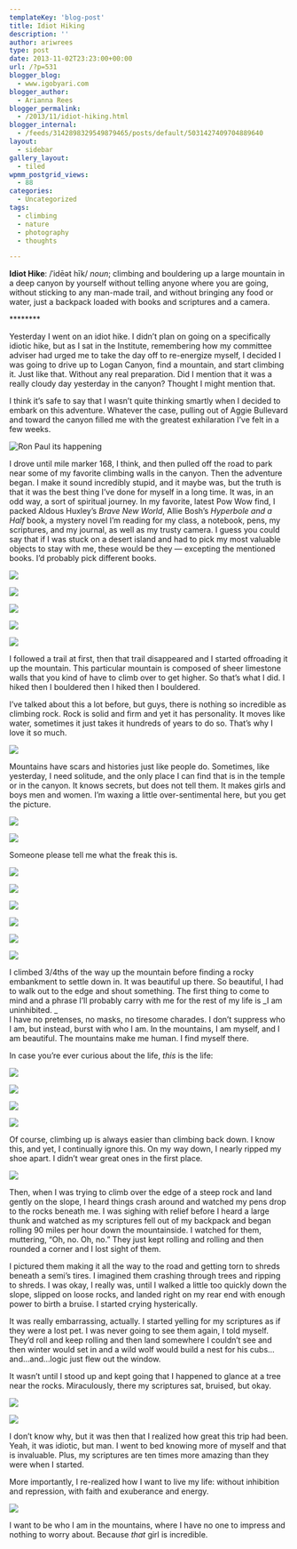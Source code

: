 ```yaml
---
templateKey: 'blog-post'
title: Idiot Hiking
description: ''
author: ariwrees
type: post
date: 2013-11-02T23:23:00+00:00
url: /?p=531
blogger_blog:
  - www.igobyari.com
blogger_author:
  - Arianna Rees
blogger_permalink:
  - /2013/11/idiot-hiking.html
blogger_internal:
  - /feeds/3142898329549879465/posts/default/5031427409704889640
layout:
  - sidebar
gallery_layout:
  - tiled
wpmm_postgrid_views:
  - 88
categories:
  - Uncategorized
tags:
  - climbing
  - nature
  - photography
  - thoughts

---
```

**Idiot Hike**: /ˈidēət hīk/ _noun_; climbing and bouldering up a large mountain in a deep canyon by yourself without telling anyone where you are going, without sticking to any man-made trail, and without bringing any food or water, just a backpack loaded with books and scriptures and a camera. 

\*\*\*\*\*\*\*\*

Yesterday I went on an idiot hike. I didn’t plan on going on a specifically idiotic hike, but as I sat in the Institute, remembering how my committee adviser had urged me to take the day off to re-energize myself, I decided I was going to drive up to Logan Canyon, find a mountain, and start climbing it. Just like that. Without any real preparation. Did I mention that it was a really cloudy day yesterday in the canyon? Thought I might mention that.

I think it’s safe to say that I wasn’t quite thinking smartly when I decided to embark on this adventure. Whatever the case, pulling out of Aggie Bullevard and toward the canyon filled me with the greatest exhilaration I’ve felt in a few weeks.

![Ron Paul its happening](https://www.igobyari.com/wp-content/uploads/2013/11/RonPaul-its-happening.gif)

I drove until mile marker 168, I think, and then pulled off the road to park near some of my favorite climbing walls in the canyon. Then the adventure began. I make it sound incredibly stupid, and it maybe was, but the truth is that it was the best thing I’ve done for myself in a long time. It was, in an odd way, a sort of spiritual journey. In my favorite, latest Pow Wow find, I packed Aldous Huxley’s _Brave New World_, Allie Bosh’s _Hyperbole and a Half_ book, a mystery novel I’m reading for my class, a notebook, pens, my scriptures, and my journal, as well as my trusty camera. I guess you could say that if I was stuck on a desert island and had to pick my most valuable objects to stay with me, these would be they — excepting the mentioned books. I’d probably pick different books.

[![](https://www.igobyari.com/wp-content/uploads/2013/11/pack.jpg)](https://www.igobyari.com/wp-content/uploads/2013/11/pack-1.jpg)

[![](https://www.igobyari.com/wp-content/uploads/2013/11/leaf.jpg)](https://www.igobyari.com/wp-content/uploads/2013/11/leaf-1.jpg)

[![](https://www.igobyari.com/wp-content/uploads/2013/11/weeds.jpg)](https://www.igobyari.com/wp-content/uploads/2013/11/weeds-1.jpg)

[![](https://www.igobyari.com/wp-content/uploads/2013/11/iamunin.jpg)](https://www.igobyari.com/wp-content/uploads/2013/11/iamunin-1.jpg)

[![](https://www.igobyari.com/wp-content/uploads/2013/11/scriptures.jpg)](https://www.igobyari.com/wp-content/uploads/2013/11/scriptures-1.jpg)

I followed a trail at first, then that trail disappeared and I started offroading it up the mountain. This particular mountain is composed of sheer limestone walls that you kind of have to climb over to get higher. So that’s what I did. I hiked then I bouldered then I hiked then I bouldered.

I’ve talked about this a lot before, but guys, there is nothing so incredible as climbing rock. Rock is solid and firm and yet it has personality. It moves like water, sometimes it just takes it hundreds of years to do so. That’s why I love it so much.

[![](https://www.igobyari.com/wp-content/uploads/2013/11/peaks.jpg)](https://www.igobyari.com/wp-content/uploads/2013/11/peaks-1.jpg)

Mountains have scars and histories just like people do. Sometimes, like yesterday, I need solitude, and the only place I can find that is in the temple or in the canyon. It knows secrets, but does not tell them. It makes girls and boys men and women. I’m waxing a little over-sentimental here, but you get the picture.

[![](https://www.igobyari.com/wp-content/uploads/2013/11/view.jpg)](https://www.igobyari.com/wp-content/uploads/2013/11/view-1.jpg)

[![](https://www.igobyari.com/wp-content/uploads/2013/11/bug.jpg)](https://www.igobyari.com/wp-content/uploads/2013/11/bug-1.jpg)

Someone please tell me what the freak this is.

[![](https://www.igobyari.com/wp-content/uploads/2013/11/bones.jpg)](https://www.igobyari.com/wp-content/uploads/2013/11/bones-1.jpg)

[![](https://www.igobyari.com/wp-content/uploads/2013/11/berries.jpg)](https://www.igobyari.com/wp-content/uploads/2013/11/berries-1.jpg)

[![](https://www.igobyari.com/wp-content/uploads/2013/11/cookies.jpg)](https://www.igobyari.com/wp-content/uploads/2013/11/cookies-1.jpg)

[![](https://www.igobyari.com/wp-content/uploads/2013/11/sticks.jpg)](https://www.igobyari.com/wp-content/uploads/2013/11/sticks-1.jpg)

[![](https://www.igobyari.com/wp-content/uploads/2013/11/mountainssss.jpg)](https://www.igobyari.com/wp-content/uploads/2013/11/mountainssss-1.jpg)

[![](https://www.igobyari.com/wp-content/uploads/2013/11/rocksss.jpg)](https://www.igobyari.com/wp-content/uploads/2013/11/rocksss-1.jpg)

I climbed 3/4ths of the way up the mountain before finding a rocky embankment to settle down in. It was beautiful up there. So beautiful, I had to walk out to the edge and shout something. The first thing to come to mind and a phrase I’ll probably carry with me for the rest of my life is _I am uninhibited. _  
I have no pretenses, no masks, no tiresome charades. I don’t suppress who I am, but instead, burst with who I am. In the mountains, I am myself, and I am beautiful. The mountains make me human. I find myself there.

In case you’re ever curious about the life, _this_ is the life:

[![](https://www.igobyari.com/wp-content/uploads/2013/11/thelife.jpg)](https://www.igobyari.com/wp-content/uploads/2013/11/scriptures1-1.jpg)

[![](https://www.igobyari.com/wp-content/uploads/2013/11/reading.jpg)](https://www.igobyari.com/wp-content/uploads/2013/11/reading-1.jpg)

[![](https://www.igobyari.com/wp-content/uploads/2013/11/treees.jpg)](https://www.igobyari.com/wp-content/uploads/2013/11/treees-1.jpg)

[![](https://www.igobyari.com/wp-content/uploads/2013/11/freedom.jpg)](https://www.igobyari.com/wp-content/uploads/2013/11/freedom-1.jpg)

Of course, climbing up is always easier than climbing back down. I know this, and yet, I continually ignore this. On my way down, I nearly ripped my shoe apart. I didn’t wear great ones in the first place.

[![](https://www.igobyari.com/wp-content/uploads/2013/11/shoes.jpg)](https://www.igobyari.com/wp-content/uploads/2013/11/shoes-1.jpg)

Then, when I was trying to climb over the edge of a steep rock and land gently on the slope, I heard things crash around and watched my pens drop to the rocks beneath me. I was sighing with relief before I heard a large thunk and watched as my scriptures fell out of my backpack and began rolling 90 miles per hour down the mountainside. I watched for them, muttering, “Oh, no. Oh, no.” They just kept rolling and rolling and then rounded a corner and I lost sight of them.

I pictured them making it all the way to the road and getting torn to shreds beneath a semi’s tires. I imagined them crashing through trees and ripping to shreds. I was okay, I really was, until I walked a little too quickly down the slope, slipped on loose rocks, and landed right on my rear end with enough power to birth a bruise. I started crying hysterically.

It was really embarrassing, actually. I started yelling for my scriptures as if they were a lost pet. I was never going to see them again, I told myself. They’d roll and keep rolling and then land somewhere I couldn’t see and then winter would set in and a wild wolf would build a nest for his cubs…and…and…logic just flew out the window.

It wasn’t until I stood up and kept going that I happened to glance at a tree near the rocks. Miraculously, there my scriptures sat, bruised, but okay.

[![](https://www.igobyari.com/wp-content/uploads/2013/11/slope.jpg)](https://www.igobyari.com/wp-content/uploads/2013/11/slope-1.jpg)

[![](https://www.igobyari.com/wp-content/uploads/2013/11/scriptures1.jpg)](https://www.igobyari.com/wp-content/uploads/2013/11/scriptures1-1.jpg)

I don’t know why, but it was then that I realized how great this trip had been. Yeah, it was idiotic, but man. I went to bed knowing more of myself and that is invaluable. Plus, my scriptures are ten times more amazing than they were when I started.

More importantly, I re-realized how I want to live my life: without inhibition and repression, with faith and exuberance and energy.

[![](https://www.igobyari.com/wp-content/uploads/2013/11/wonder.jpg)](https://www.igobyari.com/wp-content/uploads/2013/11/wonder-1.jpg)

I want to be who I am in the mountains, where I have no one to impress and nothing to worry about. Because _that_ girl is incredible.